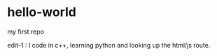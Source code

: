 # hello-world
my first repo


edit-1 :
I code in c++, learning python and looking up the html/js route.
